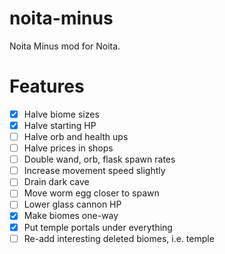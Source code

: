 # noita-minus
Noita Minus mod for Noita.

# Features

- [x] Halve biome sizes
- [x] Halve starting HP
- [ ] Halve orb and health ups
- [ ] Halve prices in shops
- [ ] Double wand, orb, flask spawn rates
- [ ] Increase movement speed slightly
- [ ] Drain dark cave
- [ ] Move worm egg closer to spawn
- [ ] Lower glass cannon HP
- [x] Make biomes one-way
- [x] Put temple portals under everything
- [ ] Re-add interesting deleted biomes, i.e. temple
